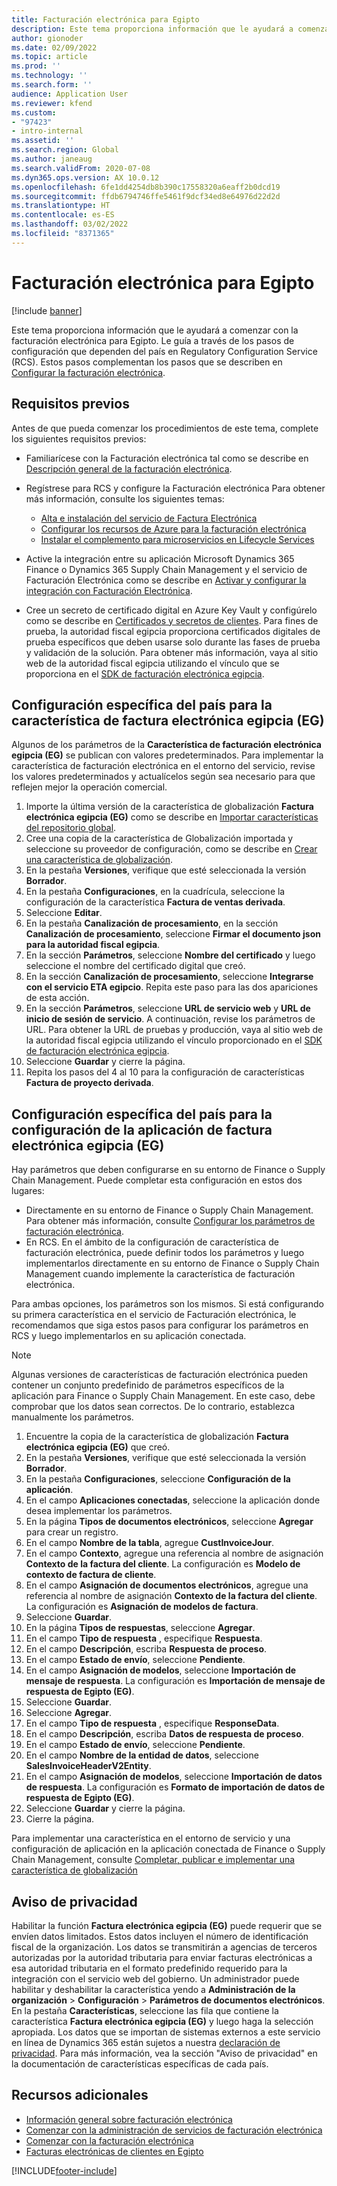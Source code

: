 ```yaml
---
title: Facturación electrónica para Egipto
description: Este tema proporciona información que le ayudará a comenzar con la Facturación electrónica para Egipto en Microsoft Dynamics 365 Finance y Dynamics 365 Supply Chain Management.
author: gionoder
ms.date: 02/09/2022
ms.topic: article
ms.prod: ''
ms.technology: ''
ms.search.form: ''
audience: Application User
ms.reviewer: kfend
ms.custom:
- "97423"
- intro-internal
ms.assetid: ''
ms.search.region: Global
ms.author: janeaug
ms.search.validFrom: 2020-07-08
ms.dyn365.ops.version: AX 10.0.12
ms.openlocfilehash: 6fe1dd4254db8b390c17558320a6eaff2b0dcd19
ms.sourcegitcommit: ffdb6794746ffe5461f9dcf34ed8e64976d22d2d
ms.translationtype: HT
ms.contentlocale: es-ES
ms.lasthandoff: 03/02/2022
ms.locfileid: "8371365"
---
```

# <a name="electronic-invoicing-for-egypt"></a>Facturación electrónica para Egipto

[!include [banner](../includes/banner.md)]

Este tema proporciona información que le ayudará a comenzar con la facturación electrónica para Egipto. Le guía a través de los pasos de configuración que dependen del país en Regulatory Configuration Service (RCS). Estos pasos complementan los pasos que se describen en [Configurar la facturación electrónica](e-invoicing-set-up-overview.md).

## <a name="prerequisites"></a>Requisitos previos

Antes de que pueda comenzar los procedimientos de este tema, complete los siguientes requisitos previos:

- Familiarícese con la Facturación electrónica tal como se describe en [Descripción general de la facturación electrónica](e-invoicing-service-overview.md).
- Regístrese para RCS y configure la Facturación electrónica Para obtener más información, consulte los siguientes temas:

    - [Alta e instalación del servicio de Factura Electrónica](e-invoicing-sign-up-install.md)
    - [Configurar los recursos de Azure para la facturación electrónica](e-invoicing-set-up-azure-resources.md)
    - [Instalar el complemento para microservicios en Lifecycle Services](e-invoicing-install-add-in-microservices-lcs.md)
    
- Active la integración entre su aplicación Microsoft Dynamics 365 Finance o Dynamics 365 Supply Chain Management y el servicio de Facturación Electrónica como se describe en [Activar y configurar la integración con Facturación Electrónica](e-invoicing-activate-setup-integration.md).
- Cree un secreto de certificado digital en Azure Key Vault y configúrelo como se describe en [Certificados y secretos de clientes](e-invoicing-customer-certificates-secrets.md). Para fines de prueba, la autoridad fiscal egipcia proporciona certificados digitales de prueba específicos que deben usarse solo durante las fases de prueba y validación de la solución. Para obtener más información, vaya al sitio web de la autoridad fiscal egipcia utilizando el vínculo que se proporciona en el [SDK de facturación electrónica egipcia](https://sdk.sit.invoicing.eta.gov.eg/faq/).

## <a name="country-specific-configuration-for-the-egyptian-electronic-invoice-eg-feature"></a>Configuración específica del país para la característica de factura electrónica egipcia (EG)

Algunos de los parámetros de la **Característica de facturación electrónica egipcia (EG)** se publican con valores predeterminados. Para implementar la característica de facturación electrónica en el entorno del servicio, revise los valores predeterminados y actualícelos según sea necesario para que reflejen mejor la operación comercial.

1. Importe la última versión de la característica de globalización **Factura electrónica egipcia (EG)** como se describe en [Importar características del repositorio global](e-invoicing-import-feature-global-repository.md).
2. Cree una copia de la característica de Globalización importada y seleccione su proveedor de configuración, como se describe en [Crear una característica de globalización](e-invoicing-create-new-globalization-feature.md).
3. En la pestaña **Versiones**, verifique que esté seleccionada la versión **Borrador**.
4. En la pestaña **Configuraciones**, en la cuadrícula, seleccione la configuración de la característica **Factura de ventas derivada**.
5. Seleccione **Editar**.
6. En la pestaña **Canalización de procesamiento**, en la sección **Canalización de procesamiento**, seleccione **Firmar el documento json para la autoridad fiscal egipcia**.
7. En la sección **Parámetros**, seleccione **Nombre del certificado** y luego seleccione el nombre del certificado digital que creó.
8. En la sección **Canalización de procesamiento**, seleccione **Integrarse con el servicio ETA egipcio**. Repita este paso para las dos apariciones de esta acción.
9. En la sección **Parámetros**, seleccione **URL de servicio web** y **URL de inicio de sesión de servicio**. A continuación, revise los parámetros de URL. Para obtener la URL de pruebas y producción, vaya al sitio web de la autoridad fiscal egipcia utilizando el vínculo proporcionado en el [SDK de facturación electrónica egipcia](https://sdk.sit.invoicing.eta.gov.eg/faq/).
10. Seleccione **Guardar** y cierre la página.
11. Repita los pasos del 4 al 10 para la configuración de características **Factura de proyecto derivada**.

## <a name="country-specific-configuration-for-the-egyptian-electronic-invoice-eg-application-setup"></a>Configuración específica del país para la configuración de la aplicación de factura electrónica egipcia (EG)

Hay parámetros que deben configurarse en su entorno de Finance o Supply Chain Management. Puede completar esta configuración en estos dos lugares:

- Directamente en su entorno de Finance o Supply Chain Management. Para obtener más información, consulte [Configurar los parámetros de facturación electrónica](e-invoicing-set-up-parameters.md).
- En RCS. En el ámbito de la configuración de característica de facturación electrónica, puede definir todos los parámetros y luego implementarlos directamente en su entorno de Finance o Supply Chain Management cuando implemente la característica de facturación electrónica.

Para ambas opciones, los parámetros son los mismos. Si está configurando su primera característica en el servicio de Facturación electrónica, le recomendamos que siga estos pasos para configurar los parámetros en RCS y luego implementarlos en su aplicación conectada.

> [!NOTE]
> Algunas versiones de características de facturación electrónica pueden contener un conjunto predefinido de parámetros específicos de la aplicación para Finance o Supply Chain Management. En este caso, debe comprobar que los datos sean correctos. De lo contrario, establezca manualmente los parámetros.

1. Encuentre la copia de la característica de globalización **Factura electrónica egipcia (EG)** que creó.
2. En la pestaña **Versiones**, verifique que esté seleccionada la versión **Borrador**.
3. En la pestaña **Configuraciones**, seleccione **Configuración de la aplicación**.
4. En el campo **Aplicaciones conectadas**, seleccione la aplicación donde desea implementar los parámetros.
5. En la página **Tipos de documentos electrónicos**, seleccione **Agregar** para crear un registro.
6. En el campo **Nombre de la tabla**, agregue **CustInvoiceJour**.
7. En el campo **Contexto**, agregue una referencia al nombre de asignación **Contexto de la factura del cliente**. La configuración es **Modelo de contexto de factura de cliente**.
8. En el campo **Asignación de documentos electrónicos**, agregue una referencia al nombre de asignación **Contexto de la factura del cliente**. La configuración es **Asignación de modelos de factura**.
9. Seleccione **Guardar**.
10. En la página **Tipos de respuestas**, seleccione **Agregar**.
11. En el campo **Tipo de respuesta** , especifique **Respuesta**.
12. En el campo **Descripción**, escriba **Respuesta de proceso**.
13. En el campo **Estado de envío**, seleccione **Pendiente**.
14. En el campo **Asignación de modelos**, seleccione **Importación de mensaje de respuesta**. La configuración es **Importación de mensaje de respuesta de Egipto (EG)**.
15. Seleccione **Guardar**.
16. Seleccione **Agregar**.
17. En el campo **Tipo de respuesta** , especifique **ResponseData**.
18. En el campo **Descripción**, escriba **Datos de respuesta de proceso**.
19. En el campo **Estado de envío**, seleccione **Pendiente**.
20. En el campo **Nombre de la entidad de datos**, seleccione **SalesInvoiceHeaderV2Entity**.
21. En el campo **Asignación de modelos**, seleccione **Importación de datos de respuesta**. La configuración es **Formato de importación de datos de respuesta de Egipto (EG)**.
22. Seleccione **Guardar** y cierre la página.
23. Cierre la página.

Para implementar una característica en el entorno de servicio y una configuración de aplicación en la aplicación conectada de Finance o Supply Chain Management, consulte [Completar, publicar e implementar una característica de globalización](e-invoicing-complete-publish-deploy-globalization-feature.md)

## <a name="privacy-notice"></a>Aviso de privacidad

Habilitar la función **Factura electrónica egipcia (EG)** puede requerir que se envíen datos limitados. Estos datos incluyen el número de identificación fiscal de la organización. Los datos se transmitirán a agencias de terceros autorizadas por la autoridad tributaria para enviar facturas electrónicas a esa autoridad tributaria en el formato predefinido requerido para la integración con el servicio web del gobierno. Un administrador puede habilitar y deshabilitar la característica yendo a **Administración de la organización** \> **Configuración** \> **Parámetros de documentos electrónicos**. En la pestaña **Características**, seleccione las fila que contiene la característica **Factura electrónica egipcia (EG)** y luego haga la selección apropiada. Los datos que se importan de sistemas externos a este servicio en línea de Dynamics 365 están sujetos a nuestra [declaración de privacidad](https://go.microsoft.com/fwlink/?LinkId=512132). Para más información, vea la sección "Aviso de privacidad" en la documentación de características específicas de cada país.

## <a name="additional-resources"></a>Recursos adicionales

- [Información general sobre facturación electrónica](e-invoicing-service-overview.md)
- [Comenzar con la administración de servicios de facturación electrónica](e-invoicing-get-started-service-administration.md)
- [Comenzar con la facturación electrónica](e-invoicing-get-started.md)
- [Facturas electrónicas de clientes en Egipto](emea-egy-e-invoices.md)

[!INCLUDE[footer-include](../../includes/footer-banner.md)]
